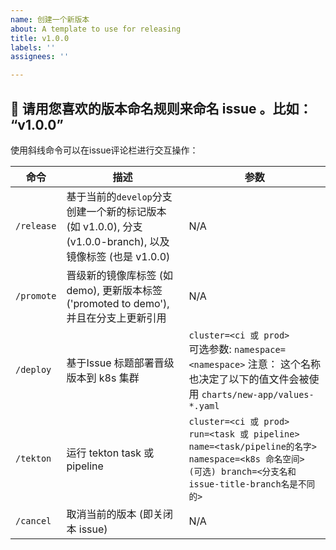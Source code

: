 ```yaml
---
name: 创建一个新版本
about: A template to use for releasing
title: v1.0.0
labels: ''
assignees: ''

---
```


## 🤖 请用您喜欢的版本命名规则来命名 issue 。比如： “v1.0.0”

使用斜线命令可以在issue评论栏进行交互操作：

| 命令 | 描述 | 参数 |
|---|---|---|
| `/release` | 基于当前的`develop`分支创建一个新的标记版本 (如 v1.0.0), 分支 (v1.0.0-branch), 以及镜像标签 (也是 v1.0.0) | N/A |
| `/promote` | 晋级新的镜像库标签 (如 demo), 更新版本标签 ('promoted to demo'), 并且在分支上更新引用 | N/A |
| `/deploy` | 基于Issue 标题部署晋级版本到 k8s 集群 | `cluster=<ci 或 prod>`</br>可选参数: `namespace=<namespace>` 注意： 这个名称也决定了以下的值文件会被使用 `charts/new-app/values-*.yaml` |
| `/tekton` | 运行 tekton task 或 pipeline | `cluster=<ci 或 prod>`</br>`run=<task 或 pipeline>`</br>`name=<task/pipeline的名字>`</br>`namespace=<k8s 命名空间>`</br>`(可选) branch=<分支名和issue-title-branch名是不同的>` |
| `/cancel` | 取消当前的版本 (即关闭本 issue) | N/A |
